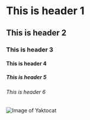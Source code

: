# This is header 1
## This is header 2
### This is header 3
#### This is header 4
##### This is header 5
###### This is header 6

![Image of Yaktocat](https://octodex.github.com/images/yaktocat.png)
